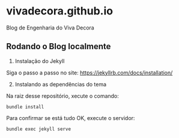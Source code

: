 # vivadecora.github.io
Blog de Engenharia do Viva Decora

## Rodando o Blog localmente

1. Instalação do Jekyll

Siga o passo a passo no site: https://jekyllrb.com/docs/installation/

2. Instalando as dependências do tema

Na raiz desse repositório, xecute o comando: 

```
bundle install
```

Para confirmar se está tudo OK, execute o servidor:

```
bundle exec jekyll serve
```
